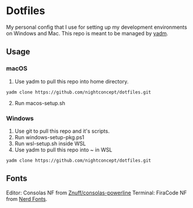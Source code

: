 # Dotfiles

My personal config that I  use for setting up my development environments on Windows and Mac. This repo is meant to be managed by [yadm](https://yadm.io/).

## Usage

### macOS
1. Use yadm to pull this repo into home directory.
```
yadm clone https://github.com/nightconcept/dotfiles.git
```
2. Run macos-setup.sh

### Windows
1. Use git to pull this repo and it's scripts.
2. Run windows-setup-pkg.ps1
3. Run wsl-setup.sh inside WSL
4. Use yadm to pull this repo into ~ in WSL
```
yadm clone https://github.com/nightconcept/dotfiles.git
```

## Fonts

Editor: Consolas NF from [Znuff/consolas-powerline](https://github.com/Znuff/consolas-powerline)
Terminal: FiraCode NF from [Nerd Fonts](https://www.nerdfonts.com/font-downloads).
